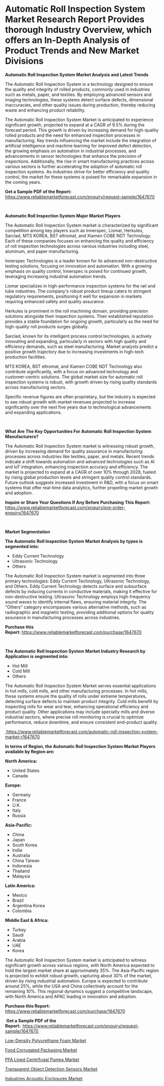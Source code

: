 <p><h1>Automatic Roll Inspection System Market Research Report Provides thorough Industry Overview, which offers an In-Depth Analysis of Product Trends and New Market Divisions</h1></p><p><strong>Automatic Roll Inspection System Market Analysis and Latest Trends</strong></p>
<p><p>The Automatic Roll Inspection System is a technology designed to ensure the quality and integrity of rolled products, commonly used in industries such as metals, paper, and textiles. By employing advanced sensors and imaging technologies, these systems detect surface defects, dimensional inaccuracies, and other quality issues during production, thereby reducing waste and enhancing product reliability.</p><p>The Automatic Roll Inspection System Market is anticipated to experience significant growth, projected to expand at a CAGR of 9.5% during the forecast period. This growth is driven by increasing demand for high-quality rolled products and the need for enhanced inspection processes in manufacturing. Key trends influencing the market include the integration of artificial intelligence and machine learning for improved defect detection, the growing emphasis on automation in industrial processes, and advancements in sensor technologies that enhance the precision of inspections. Additionally, the rise in smart manufacturing practices across various sectors is further accelerating the adoption of automatic roll inspection systems. As industries strive for better efficiency and quality control, the market for these systems is poised for remarkable expansion in the coming years.</p></p>
<p><strong>Get a Sample PDF of the Report:&nbsp;</strong> <a href="https://www.reliablemarketforecast.com/enquiry/request-sample/1647670?utm_campaign=2130&utm_medium=2&utm_source=Github&utm_content=ia&utm_term=29032025&utm_id=automatic-roll-inspection-system">https://www.reliablemarketforecast.com/enquiry/request-sample/1647670</a></p>
<p>&nbsp;</p>
<p><strong>Automatic Roll Inspection System Major Market Players</strong></p>
<p><p>The Automatic Roll Inspection System market is characterized by significant competition among key players such as Innerspec, Lismar, Herkules, Sarclad, MTS KOREA, BST eltromat, and Xiamen COBE NDT Technology. Each of these companies focuses on enhancing the quality and efficiency of roll inspection technologies across various industries including steel, aluminum, and paper manufacturing.</p><p>Innerspec Technologies is a leader known for its advanced non-destructive testing solutions, focusing on innovation and automation. With a growing emphasis on quality control, Innerspec is poised for continued growth, leveraging increasing industrial automation trends.</p><p>Lismar specializes in high-performance inspection systems for the rail and tube industries. The company's robust product lineup caters to stringent regulatory requirements, positioning it well for expansion in markets requiring enhanced safety and quality assurance.</p><p>Herkules is prominent in the roll machining domain, providing precision solutions alongside their inspection systems. Their established reputation provides a stable foundation for ongoing growth, particularly as the need for high-quality roll products surges globally.</p><p>Sarclad, known for its intelligent process control technologies, is actively innovating and expanding, particularly in sectors with high quality and efficiency demands, such as steel manufacturing. Market analysts predict a positive growth trajectory due to increasing investments in high-tech production facilities.</p><p>MTS KOREA, BST eltromat, and Xiamen COBE NDT Technology also contribute significantly, with a focus on advanced technology and customer-centric solutions. The global market size for automatic roll inspection systems is robust, with growth driven by rising quality standards across manufacturing sectors.</p><p>Specific revenue figures are often proprietary, but the industry is expected to see robust growth with market revenues projected to increase significantly over the next five years due to technological advancements and expanding applications.</p></p>
<p>&nbsp;</p>
<p><strong>What Are The Key Opportunities For Automatic Roll Inspection System Manufacturers?</strong></p>
<p><p>The Automatic Roll Inspection System market is witnessing robust growth, driven by increasing demand for quality assurance in manufacturing processes across industries like textiles, paper, and metals. Recent trends indicate a shift towards automation and advanced technologies such as AI and IoT integration, enhancing inspection accuracy and efficiency. The market is projected to expand at a CAGR of over 10% through 2028, fueled by rising global production levels and stringent quality control standards. Future outlook suggests increased investment in R&D, with a focus on smart systems that offer real-time data analytics, further propelling market growth and adoption.</p></p>
<p><strong>Inquire or Share Your Questions If Any Before Purchasing This Report:</strong> <a href="https://www.reliablemarketforecast.com/enquiry/pre-order-enquiry/1647670?utm_campaign=2130&utm_medium=2&utm_source=Github&utm_content=ia&utm_term=29032025&utm_id=automatic-roll-inspection-system">https://www.reliablemarketforecast.com/enquiry/pre-order-enquiry/1647670</a></p>
<p>&nbsp;</p>
<p><strong>Market Segmentation</strong></p>
<p><strong>The Automatic Roll Inspection System Market Analysis by types is segmented into:</strong></p>
<p><ul><li>Eddy Current Technology</li><li>Ultrasonic Technology</li><li>Others</li></ul></p>
<p><p>The Automatic Roll Inspection System market is segmented into three primary technologies: Eddy Current Technology, Ultrasonic Technology, and Others. Eddy Current Technology detects surface and subsurface defects by inducing currents in conductive materials, making it effective for non-destructive testing. Ultrasonic Technology employs high-frequency sound waves to identify internal flaws, ensuring material integrity. The "Others" category encompasses various alternative methods, such as radiographic and magnetic testing, providing additional options for quality assurance in manufacturing processes across industries.</p></p>
<p><strong>Purchase this Report:&nbsp;</strong><a href="https://www.reliablemarketforecast.com/purchase/1647670?utm_campaign=2130&utm_medium=2&utm_source=Github&utm_content=ia&utm_term=29032025&utm_id=automatic-roll-inspection-system">https://www.reliablemarketforecast.com/purchase/1647670</a></p>
<p>&nbsp;</p>
<p><strong>The Automatic Roll Inspection System Market Industry Research by Application is segmented into:</strong></p>
<p><ul><li>Hot Mill</li><li>Cold Mill</li><li>Others</li></ul></p>
<p><p>The Automatic Roll Inspection System Market serves essential applications in hot mills, cold mills, and other manufacturing processes. In hot mills, these systems ensure the quality of rolls under extreme temperatures, detecting surface defects to maintain product integrity. Cold mills benefit by inspecting rolls for wear and tear, enhancing operational efficiency and product quality. Other applications may include specialty mills and diverse industrial sectors, where precise roll monitoring is crucial to optimize performance, reduce downtime, and ensure consistent end-product quality.</p></p>
<p><a href="https://www.reliablemarketforecast.com/automatic-roll-inspection-system-market-r1647670?utm_campaign=2130&utm_medium=2&utm_source=Github&utm_content=ia&utm_term=29032025&utm_id=automatic-roll-inspection-system">&nbsp;https://www.reliablemarketforecast.com/automatic-roll-inspection-system-market-r1647670</a></p>
<p><strong>In terms of Region, the Automatic Roll Inspection System Market Players available by Region are:</strong></p>
<p>
    <p> <strong> North America: </strong>
        <ul>
            <li>United States</li>
            <li>Canada</li>
        </ul>
        </p> 
    <p> <strong> Europe: </strong>
        <ul>
            <li>Germany</li>
            <li>France</li>
            <li>U.K.</li>
            <li>Italy</li>
            <li>Russia</li>
        </ul>
        </p> 
    <p> <strong> Asia-Pacific: </strong>
        <ul>
            <li>China</li>
            <li>Japan</li>
            <li>South Korea</li>
            <li>India</li>
            <li>Australia</li>
            <li>China Taiwan</li>
            <li>Indonesia</li>
            <li>Thailand</li>
            <li>Malaysia</li>
        </ul>
        </p> 
    <p> <strong> Latin America: </strong>
        <ul>
            <li>Mexico</li>
            <li>Brazil</li>
            <li>Argentina Korea</li>
            <li>Colombia</li>
        </ul>
        </p> 
    <p> <strong> Middle East & Africa: </strong>
        <ul>
            <li>Turkey</li>
            <li>Saudi</li>
            <li>Arabia</li>
            <li>UAE</li>
            <li>Korea</li>
        </ul>
    </p>
    </p>
<p><p>The Automatic Roll Inspection System market is anticipated to witness significant growth across various regions, with North America expected to hold the largest market share at approximately 35%. The Asia-Pacific region is projected to exhibit robust growth, capturing about 30% of the market, driven by rising industrial automation. Europe is expected to contribute around 25%, while the USA and China collectively account for the remaining 10%. This regional dynamics suggest a competitive landscape, with North America and APAC leading in innovation and adoption.</p></p>
<p><strong>Purchase this Report: </strong><a href="https://www.reliablemarketforecast.com/purchase/1647670?utm_campaign=2130&utm_medium=2&utm_source=Github&utm_content=ia&utm_term=29032025&utm_id=automatic-roll-inspection-system">https://www.reliablemarketforecast.com/purchase/1647670</a></p>
<p>&nbsp;<strong>Get a Sample PDF of the Report:&nbsp;&nbsp;</strong><a href="https://www.reliablemarketforecast.com/enquiry/request-sample/1647670?utm_campaign=2130&utm_medium=2&utm_source=Github&utm_content=ia&utm_term=29032025&utm_id=automatic-roll-inspection-system">https://www.reliablemarketforecast.com/enquiry/request-sample/1647670</a></p>
<p><strong></strong></p>
<p><p><a href="https://github.com/marcayaminig/Market-Research-Report-List-1/blob/main/low-density-polyurethane-foam-market.md?utm_campaign=2130&utm_medium=2&utm_source=Github&utm_content=ia&utm_term=29032025&utm_id=automatic-roll-inspection-system">Low-Density Polyurethane Foam Market</a></p><p><a href="https://github.com/stuwinawisa/Market-Research-Report-List-1/blob/main/food-corrugated-packaging-market.md?utm_campaign=2130&utm_medium=2&utm_source=Github&utm_content=ia&utm_term=29032025&utm_id=automatic-roll-inspection-system">Food Corrugated Packaging Market</a></p><p><a href="https://github.com/awwqamet/Market-Research-Report-List-1/blob/main/pfa-lined-centrifugal-pumps-market.md?utm_campaign=2130&utm_medium=2&utm_source=Github&utm_content=ia&utm_term=29032025&utm_id=automatic-roll-inspection-system">PFA Lined Centrifugal Pumps Market</a></p><p><a href="https://github.com/chillwervenu/Market-Research-Report-List-1/blob/main/transparent-object-detection-sensors-market.md?utm_campaign=2130&utm_medium=2&utm_source=Github&utm_content=ia&utm_term=29032025&utm_id=automatic-roll-inspection-system">Transparent Object Detection Sensors Market</a></p><p><a href="https://github.com/yodhafirorae/Market-Research-Report-List-1/blob/main/industries-acoustic-enclosures-market.md?utm_campaign=2130&utm_medium=2&utm_source=Github&utm_content=ia&utm_term=29032025&utm_id=automatic-roll-inspection-system">Industries Acoustic Enclosures Market</a></p></p>